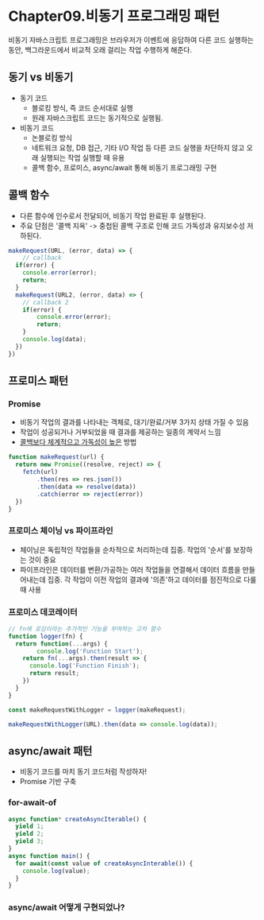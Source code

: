 # Chapter09.비동기 프로그래밍 패턴

비동기 자바스크립트 프로그래밍은 브라우저가 이벤트에 응답하여 다른 코드 실행하는 동안, 백그라운드에서 비교적 오래 걸리는 작업 수행하게 해준다.

## 동기 vs 비동기

- 동기 코드
  - 블로킹 방식, 즉 코드 순서대로 실행
  - 원래 자바스크립트 코드는 동기적으로 실행됨.
- 비동기 코드
  - 논블로킹 방식
  - 네트워크 요청, DB 접근, 기타 I/O 작업 등 다른 코드 실행을 차단하지 않고 오래 실행되는 작업 실행할 때 유용
  - 콜백 함수, 프로미스, async/await 통해 비동기 프로그래밍 구현 

## 콜백 함수

- 다른 함수에 인수로서 전달되어, 비동기 작업 완료된 후 실행된다.
- 주요 단점은 '콜백 지옥' -> 중첩된 콜백 구조로 인해 코드 가독성과 유지보수성 저하된다.

```js
makeRequest(URL, (error, data) => {
	// callback 
  if(error) {
    console.error(error);
    return;
  }
  makeRequest(URL2, (error, data) => {
    // callback 2
    if(error) {
    	console.error(error);
    	return;
  	}
    console.log(data);
  })
})
```

## 프로미스 패턴

### Promise

- 비동기 작업의 결과를 나타내는 객체로, 대기/완료/거부 3가지 상태 가질 수 있음
- 작업이 성공되거나 거부되었을 때 결과를 제공하는 일종의 계약서 느낌
- <u>콜백보다 체계적으고 가독성이 높은</u> 방법

```js
function makeRequest(url) {
  return new Promise((resolve, reject) => {
    fetch(url)
    	.then(res => res.json())
    	.then(data => resolve(data))
    	.catch(error => reject(error))
  })
}
```

### 프로미스 체이닝 vs 파이프라인

- 체이닝은 독립적인 작업들을 순차적으로 처리하는데 집중. 작업의 '순서'를 보장하는 것이 중요
- 파이프라인은 데이터를 변환/가공하는 여러 작업들을 연결해서 데이터 흐름을 만들어내는데 집중. 각 작업이 이전 작업의 결과에 '의존'하고 데이터를 점진적으로 다룰 때 사용 

### 프로미스 데코레이터

```js
// fn에 로깅이라는 추가적인 기능을 부여하는 고차 함수
function logger(fn) {
  return function(...args) {
		console.log('Function Start');
    return fn(...args).then(result => {
      console.log('Function Finish');
      return result;
    })
  }
}

const makeRequestWithLogger = logger(makeRequest);

makeRequestWithLogger(URL).then(data => console.log(data));
```

## async/await 패턴

- 비동기 코드를 마치 동기 코드처럼 작성하자! 
- Promise 기반 구축 

### for-await-of

```js
async function* createAsyncIterable() {
  yield 1;
  yield 2;
  yield 3;
}
async function main() {
  for await(const value of createAsyncInterable()) {
    console.log(value);
  }
}
```

### async/await 어떻게 구현되었나?

